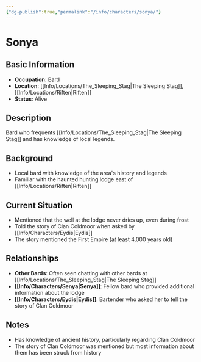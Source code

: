 ```yaml
---
{"dg-publish":true,"permalink":"/info/characters/sonya/"}
---
```


# Sonya

## Basic Information
- **Occupation**: Bard
- **Location**: [[Info/Locations/The_Sleeping_Stag\|The Sleeping Stag]], [[Info/Locations/Riften\|Riften]]
- **Status**: Alive

## Description
Bard who frequents [[Info/Locations/The_Sleeping_Stag\|The Sleeping Stag]] and has knowledge of local legends.

## Background
- Local bard with knowledge of the area's history and legends
- Familiar with the haunted hunting lodge east of [[Info/Locations/Riften\|Riften]]

## Current Situation
- Mentioned that the well at the lodge never dries up, even during frost
- Told the story of Clan Coldmoor when asked by [[Info/Characters/Eydis\|Eydis]]
- The story mentioned the First Empire (at least 4,000 years old)

## Relationships
- **Other Bards**: Often seen chatting with other bards at [[Info/Locations/The_Sleeping_Stag\|The Sleeping Stag]]
- **[[Info/Characters/Senya\|Senya]]**: Fellow bard who provided additional information about the lodge
- **[[Info/Characters/Eydis\|Eydis]]**: Bartender who asked her to tell the story of Clan Coldmoor

## Notes
- Has knowledge of ancient history, particularly regarding Clan Coldmoor
- The story of Clan Coldmoor was mentioned but most information about them has been struck from history 